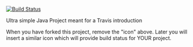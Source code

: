 [![Build Status](https://travis-ci.org/jonbertelsen/travisGettingStarted2020.svg?branch=master)](https://travis-ci.org/jonbertelsen/travisGettingStarted2020)

Ultra simple Java Project meant for a Travis introduction

When you have forked this project, remove the "icon" above. Later you will insert a similar icon which will provide build status for YOUR project.
